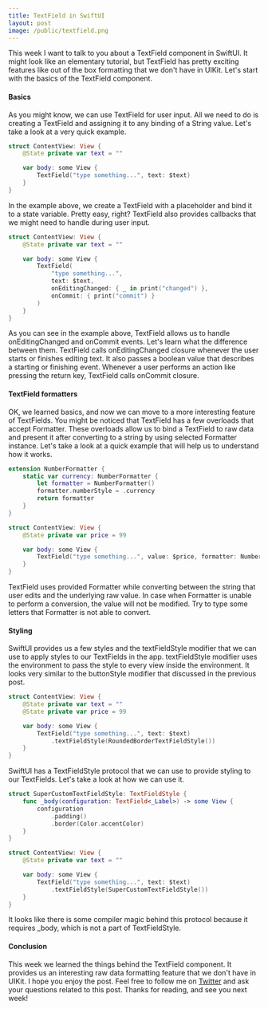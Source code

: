 ```yaml
---
title: TextField in SwiftUI
layout: post
image: /public/textfield.png
---
```

This week I want to talk to you about a TextField component in SwiftUI.  It might look like an elementary tutorial, but TextField has pretty exciting features like out of the box formatting that we don't have in UIKit. Let's start with the basics of the TextField component.

#### Basics
As you might know, we can use TextField for user input. All we need to do is creating a TextField and assigning it to any binding of a String value. Let's take a look at a very quick example.

```swift
struct ContentView: View {
    @State private var text = ""

    var body: some View {
        TextField("type something...", text: $text)
    }
}
```

In the example above, we create a TextField with a placeholder and bind it to a state variable.  Pretty easy, right? TextField also provides callbacks that we might need to handle during user input.

```swift
struct ContentView: View {
    @State private var text = ""

    var body: some View {
        TextField(
            "type something...",
            text: $text,
            onEditingChanged: { _ in print("changed") },
            onCommit: { print("commit") }
        )
    }
}
```

As you can see in the example above, TextField allows us to handle onEditingChanged and onCommit events. Let's learn what the difference between them. TextField calls onEditingChanged closure whenever the user starts or finishes editing text. It also passes a boolean value that describes a starting or finishing event. Whenever a user performs an action like pressing the return key, TextField calls onCommit closure.

#### TextField formatters
OK, we learned basics, and now we can move to a more interesting feature of TextFields. You might be noticed that TextField has a few overloads that accept Formatter. These overloads allow us to bind a TextField to raw data and present it after converting to a string by using selected Formatter instance. Let's take a look at a quick example that will help us to understand how it works.

```swift
extension NumberFormatter {
    static var currency: NumberFormatter {
        let formatter = NumberFormatter()
        formatter.numberStyle = .currency
        return formatter
    }
}

struct ContentView: View {
    @State private var price = 99

    var body: some View {
        TextField("type something...", value: $price, formatter: NumberFormatter.currency)
    }
}
```

TextField uses provided Formatter while converting between the string that user edits and the underlying raw value. In case when Formatter is unable to perform a conversion, the value will not be modified. Try to type some letters that Formatter is not able to convert.

#### Styling
SwiftUI provides us a few styles and the textFieldStyle modifier that we can use to apply styles to our TextFields in the app. textFieldStyle modifier uses the environment to pass the style to every view inside the environment. It looks very similar to the buttonStyle modifier that discussed in the previous post.

```swift
struct ContentView: View {
    @State private var text = ""
    @State private var price = 99

    var body: some View {
        TextField("type something...", text: $text)
            .textFieldStyle(RoundedBorderTextFieldStyle())
    }
}
```

SwiftUI has a TextFieldStyle protocol that we can use to provide styling to our TextFields. Let's take a look at how we can use it.

```swift
struct SuperCustomTextFieldStyle: TextFieldStyle {
    func _body(configuration: TextField<_Label>) -> some View {
        configuration
            .padding()
            .border(Color.accentColor)
    }
}

struct ContentView: View {
    @State private var text = ""

    var body: some View {
        TextField("type something...", text: $text)
            .textFieldStyle(SuperCustomTextFieldStyle())
    }
}
```

It looks like there is some compiler magic behind this protocol because it requires _body, which is not a part of TextFieldStyle. 

#### Conclusion
This week we learned the things behind the TextField component. It provides us an interesting raw data formatting feature that we don't have in UIKit. I hope you enjoy the post. Feel free to follow me on [Twitter](https://twitter.com/mecid) and ask your questions related to this post. Thanks for reading, and see you next week!
